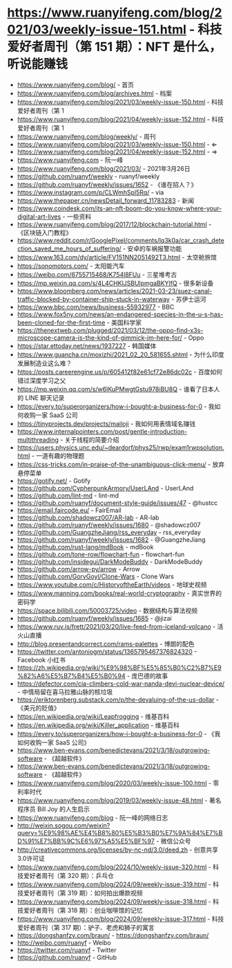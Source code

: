# https://www.ruanyifeng.com/blog/2021/03/weekly-issue-151.html - 科技爱好者周刊（第 151 期）：NFT 是什么，听说能赚钱

- https://www.ruanyifeng.com/blog/ - 首页
- https://www.ruanyifeng.com/blog/archives.html - 档案
- https://www.ruanyifeng.com/blog/2021/03/weekly-issue-150.html - 科技爱好者周刊（第 1
- https://www.ruanyifeng.com/blog/2021/04/weekly-issue-152.html - 科技爱好者周刊（第 1
- https://www.ruanyifeng.com/blog/weekly/ - 周刊
- https://www.ruanyifeng.com/blog/2021/03/weekly-issue-150.html - ⇐
- https://www.ruanyifeng.com/blog/2021/04/weekly-issue-152.html - ⇒
- https://www.ruanyifeng.com - 阮一峰
- https://www.ruanyifeng.com/blog/2021/03/ - 2021年3月26日
- https://github.com/ruanyf/weekly - ruanyf/weekly
- https://github.com/ruanyf/weekly/issues/1652 - 《谁在招人？》
- https://www.instagram.com/p/CLWmhSpl5Rq/ - via
- https://www.thepaper.cn/newsDetail_forward_11783283 - 新闻
- https://www.coindesk.com/its-an-nft-boom-do-you-know-where-your-digital-art-lives - 一些资料
- https://www.ruanyifeng.com/blog/2017/12/blockchain-tutorial.html - 《区块链入门教程》
- https://www.reddit.com/r/GooglePixel/comments/lq3k0a/car_crash_detection_saved_me_hours_of_suffering/ - 安卓的车祸报警功能
- https://www.163.com/dy/article/FV151NN2051492T3.html - 太空舱旅馆
- https://sonomotors.com/ - 太阳能汽车
- https://weibo.com/6755715468/K754l8FUu - 三星堆考古
- https://mp.weixin.qq.com/s/4L4CHKlJSBUlpmgaBKYlfQ - 很多新设备
- https://www.bloomberg.com/news/articles/2021-03-23/suez-canal-traffic-blocked-by-container-ship-stuck-in-waterway - 苏伊士运河
- https://www.bbc.com/news/business-55932977 - BBC
- https://www.fox5ny.com/news/an-endangered-species-in-the-u-s-has-been-cloned-for-the-first-time - 美国科学家
- https://thenextweb.com/plugged/2021/03/12/the-oppo-find-x3s-microscope-camera-is-the-kind-of-gimmick-im-here-for/ - Oppo
- https://star.ettoday.net/news/1937227 - 韩国媒体
- https://www.guancha.cn/moxizhi/2021_02_20_581655.shtml - 为什么印度发展制造业这么难？
- https://posts.careerengine.us/p/605412f82e61cf72e86dc02c - 百度如何错过深度学习之父
- https://mp.weixin.qq.com/s/w6lKuPMwgtGstu978iBU8Q - 谁看了日本人的 LINE 聊天记录
- https://every.to/superorganizers/how-i-bought-a-business-for-0 - 我如何收购一家 SaaS 公司
- https://tinyprojects.dev/projects/mailoji - 我如何用表情域名赚钱
- https://www.internalpointers.com/post/gentle-introduction-multithreading - 关于线程的简要介绍
- https://users.physics.unc.edu/~deardorf/phys25/rwp/exam1rwpsolution.html - 一道有趣的物理题
- https://css-tricks.com/in-praise-of-the-unambiguous-click-menu/ - 放弃悬停菜单
- https://gotify.net/ - Gotify
- https://github.com/CypherpunkArmory/UserLAnd - UserLAnd
- https://github.com/lint-md - lint-md
- https://github.com/ruanyf/document-style-guide/issues/47 - @hustcc
- https://email.faircode.eu/ - FairEmail
- https://github.com/shadowcz007/AR-lab - AR-lab
- https://github.com/ruanyf/weekly/issues/1680 - @shadowcz007
- https://github.com/GuangzheJiang/rss_everyday - rss_everyday
- https://github.com/ruanyf/weekly/issues/1682 - @GuangzheJiang
- https://github.com/rust-lang/mdBook - mdBook
- https://github.com/tone-row/flowchart-fun - flowchart-fun
- https://github.com/insidegui/DarkModeBuddy - DarkModeBuddy
- https://github.com/arrow-py/arrow - Arrow
- https://github.com/GorvGoyl/Clone-Wars - Clone Wars
- https://www.youtube.com/c/HistoryoftheEarth/videos - 地球史视频
- https://www.manning.com/books/real-world-cryptography - 真实世界的密码学
- https://space.bilibili.com/50003725/video - 数据结构与算法视频
- https://github.com/ruanyf/weekly/issues/1685 - @jizai
- https://www.ruv.is/frett/2021/03/20/live-feed-from-iceland-volcano - 活火山直播
- http://blog.presentandcorrect.com/rams-palettes - 博朗的配色
- https://twitter.com/antoniogm/status/1365795467376824320 - Facebook 小红书
- https://zh.wikipedia.org/wiki/%E9%98%BF%E5%85%B0%C2%B7%E9%82%A6%E5%B7%B4%E5%B0%94 - 庞巴德的故事
- https://defector.com/cia-climbers-cold-war-nanda-devi-nuclear-device/ - 中情局留在喜马拉雅山脉的核垃圾
- https://eriktorenberg.substack.com/p/the-devaluing-of-the-us-dollar - 《美元的贬值》
- https://en.wikipedia.org/wiki/Leapfrogging - 维基百科
- https://en.wikipedia.org/wiki/Killer_application - 维基百科
- https://every.to/superorganizers/how-i-bought-a-business-for-0 - 《我如何收购一家 SaaS 公司》
- https://www.ben-evans.com/benedictevans/2021/3/18/outgrowing-software - 《超越软件》
- https://www.ben-evans.com/benedictevans/2021/3/18/outgrowing-software - 《超越软件》
- https://www.ruanyifeng.com/blog/2020/03/weekly-issue-100.html - 零利率时代
- https://www.ruanyifeng.com/blog/2019/03/weekly-issue-48.html - 著名程序员 Bill Joy 的人生启示
- https://www.ruanyifeng.com/blog - 阮一峰的网络日志
- http://weixin.sogou.com/weixin?query=%E9%98%AE%E4%B8%80%E5%B3%B0%E7%9A%84%E7%BD%91%E7%BB%9C%E6%97%A5%E5%BF%97 - 微信公众号
- http://creativecommons.org/licenses/by-nc-nd/3.0/deed.zh - 创意共享3.0许可证
- https://www.ruanyifeng.com/blog/2024/10/weekly-issue-320.html - 科技爱好者周刊（第 320 期）：乒乓仓
- https://www.ruanyifeng.com/blog/2024/09/weekly-issue-319.html - 科技爱好者周刊（第 319 期）：如何拍出爆款视频
- https://www.ruanyifeng.com/blog/2024/09/weekly-issue-318.html - 科技爱好者周刊（第 318 期）：创业咖啡馆的记忆
- https://www.ruanyifeng.com/blog/2024/09/weekly-issue-317.html - 科技爱好者周刊（第 317 期）：驴子、老虎和狮子的寓言
- https://dongshanfzy.com/braun/ - https://dongshanfzy.com/braun/
- http://weibo.com/ruanyf - Weibo
- https://twitter.com/ruanyf - Twitter
- https://github.com/ruanyf - GitHub